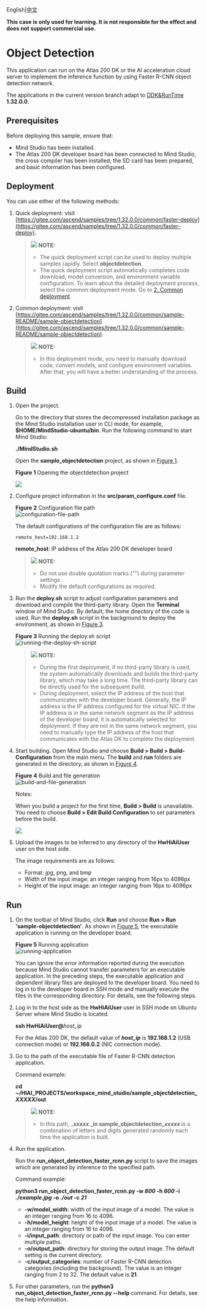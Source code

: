 English|[中文](Readme.md)

**This case is only used for learning. It is not responsible for the effect and does not support commercial use.**

# Object Detection<a name="EN-US_TOPIC_0232644414"></a>

This application can run on the Atlas 200 DK or the AI acceleration cloud server to implement the inference function by using Faster R-CNN object detection network.

The applications in the current version branch adapt to  [DDK&RunTime](https://ascend.huawei.com/resources) **1.32.0.0**.

## Prerequisites<a name="en-us_topic_0228461892_section137245294533"></a>

Before deploying this sample, ensure that:

-   Mind Studio  has been installed.
-   The Atlas 200 DK developer board has been connected to  Mind Studio, the cross compiler has been installed, the SD card has been prepared, and basic information has been configured.

## Deployment<a name="en-us_topic_0228461892_section412811285117"></a>

You can use either of the following methods:

1.  Quick deployment: visit  [https://gitee.com/ascend/samples/tree/1.32.0.0/common/faster-deploy](https://gitee.com/ascend/samples/tree/1.32.0.0/common/faster-deploy).

    >![](public_sys-resources/icon-note.gif) **NOTE:**   
    >-   The quick deployment script can be used to deploy multiple samples rapidly. Select  **objectdetection**.  
    >-   The quick deployment script automatically completes code download, model conversion, and environment variable configuration. To learn about the detailed deployment process, select the common deployment mode. Go to  [2. Common deployment](#en-us_topic_0228461892_li3208251440).  

2.  <a name="en-us_topic_0228461892_li3208251440"></a>Common deployment: visit  [https://gitee.com/ascend/samples/tree/1.32.0.0/common/sample-README/sample-objectdetection](https://gitee.com/ascend/samples/tree/1.32.0.0/common/sample-README/sample-objectdetection).

    >![](public_sys-resources/icon-note.gif) **NOTE:**   
    >-   In this deployment mode, you need to manually download code, convert models, and configure environment variables. After that, you will have a better understanding of the process.  


## Build<a name="en-us_topic_0228461892_section3723145213347"></a>

1.  Open the project.

    Go to the directory that stores the decompressed installation package as the Mind Studio installation user in CLI mode, for example,  **$HOME/MindStudio-ubuntu/bin**. Run the following command to start Mind Studio:

    **./MindStudio.sh**

    Open the  **sample\_objectdetection**  project, as shown in  [Figure 1](#en-us_topic_0228461892_en-us_topic_0203223280_fig05481157171918).

    **Figure  1**  Opening the objectdetection project<a name="en-us_topic_0228461892_en-us_topic_0203223280_fig05481157171918"></a>  
    

    ![](figures/en-us_image_0208253269.png)

2.  Configure project information in the  **src/param\_configure.conf**  file.

    **Figure  2**  Configuration file path<a name="en-us_topic_0228461892_en-us_topic_0203223280_fig0391184062214"></a>  
    ![](figures/configuration-file-path.png "configuration-file-path")

    The default configurations of the configuration file are as follows:

    ```
    remote_host=192.168.1.2
    ```

    **remote\_host**: IP address of the Atlas 200 DK developer board

    >![](public_sys-resources/icon-note.gif) **NOTE:**   
    >-   Do not use double quotation marks \(""\) during parameter settings.  
    >-   Modify the default configurations as required.  

3.  Run the  **deploy.sh**  script to adjust configuration parameters and download and compile the third-party library. Open the  **Terminal**  window of Mind Studio. By default, the home directory of the code is used. Run the  **deploy.sh**  script in the background to deploy the environment, as shown in  [Figure 3](#en-us_topic_0228461892_en-us_topic_0203223280_fig1224920422716).

    **Figure  3**  Running the deploy.sh script<a name="en-us_topic_0228461892_en-us_topic_0203223280_fig1224920422716"></a>  
    ![](figures/running-the-deploy-sh-script.png "running-the-deploy-sh-script")

    >![](public_sys-resources/icon-note.gif) **NOTE:**   
    >-   During the first deployment, if no third-party library is used, the system automatically downloads and builds the third-party library, which may take a long time. The third-party library can be directly used for the subsequent build.  
    >-   During deployment, select the IP address of the host that communicates with the developer board. Generally, the IP address is the IP address configured for the virtual NIC. If the IP address is in the same network segment as the IP address of the developer board, it is automatically selected for deployment. If they are not in the same network segment, you need to manually type the IP address of the host that communicates with the Atlas DK to complete the deployment.  

4.  Start building. Open Mind Studio and choose  **Build \> Build \> Build-Configuration**  from the main menu. The  **build**  and  **run**  folders are generated in the directory, as shown in  [Figure 4](#en-us_topic_0228461892_en-us_topic_0203223280_fig19291111318376).

    **Figure  4**  Build and file generation<a name="en-us_topic_0228461892_en-us_topic_0203223280_fig19291111318376"></a>  
    ![](figures/build-and-file-generation.png "build-and-file-generation")

    Notes:

    When you build a project for the first time,  **Build \> Build**  is unavailable. You need to choose  **Build \> Edit Build Configuration**  to set parameters before the build.

    ![](figures/build_configuration.png)

5.  Upload the images to be inferred to any directory of the  **HwHiAiUser**  user on the host side.

    The image requirements are as follows:

    -   Format: jpg, png, and bmp
    -   Width of the input image: an integer ranging from 16px to 4096px
    -   Height of the input image: an integer ranging from 16px to 4096px


## Run<a name="en-us_topic_0228461892_section1620073406"></a>

1.  On the toolbar of Mind Studio, click  **Run**  and choose  **Run \> Run 'sample-objectdetection'**. As shown in  [Figure 5](#en-us_topic_0228461892_en-us_topic_0203223280_fig18918132273612), the executable application is running on the developer board.

    **Figure  5**  Running application<a name="en-us_topic_0228461892_en-us_topic_0203223280_fig18918132273612"></a>  
    ![](figures/running-application.png "running-application")

    You can ignore the error information reported during the execution because Mind Studio cannot transfer parameters for an executable application. In the preceding steps, the executable application and dependent library files are deployed to the developer board. You need to log in to the developer board in SSH mode and manually execute the files in the corresponding directory. For details, see the following steps.

2.  Log in to the host side as the  **HwHiAiUser**  user in SSH mode on Ubuntu Server where  Mind Studio  is located.

    **ssh HwHiAiUser@**_host\_ip_

    For the Atlas 200 DK, the default value of  _**host\_ip**_  is  **192.168.1.2**  \(USB connection mode\) or  **192.168.0.2**  \(NIC connection mode\).

3.  Go to the path of the executable file of Faster R-CNN detection application.

    Command example:

    **cd \~/HIAI\_PROJECTS/workspace\_mind\_studio/sample\_objectdetection\__XXXXX_/out**

    >![](public_sys-resources/icon-note.gif) **NOTE:**   
    >-   In this path,  _**xxxxx **_in** sample\_objectdetection\__xxxxx_**  is a combination of letters and digits generated randomly each time the application is built.  

4.  Run the application.

    Run the  **run\_object\_detection\_faster\_rcnn.py**  script to save the images which are generated by inference to the specified path.

    Command example:

    **python3 run\_object\_detection\_faster\_rcnn.py -w  _800_  -h  _600_  -i  _./example.jpg_  -o  _./out_  -c  _21_**

    -   **-w/model\_width**: width of the input image of a model. The value is an integer ranging from 16 to 4096.
    -   **-h/model\_height**: height of the input image of a model. The value is an integer ranging from 16 to 4096.
    -   **-i/input\_path**: directory or path of the input image. You can enter multiple paths.
    -   **-o/output\_path**: directory for storing the output image. The default setting is the current directory.
    -   **-c/output\_categories**: number of Faster R-CNN detection categories \(including the background\). The value is an integer ranging from 2 to 32. The default value is  **21**.

5.  For other parameters, run the  **python3 run\_object\_detection\_faster\_rcnn.py --help**  command. For details, see the help information.

